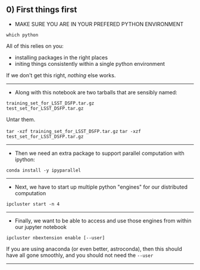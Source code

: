 ## 0) First things first

* MAKE SURE YOU ARE IN YOUR PREFERED PYTHON ENVIRONMENT 

`which python`

  All of this relies on you:  
  - installing packages in the right places  
  - initing things consistently within a single python environment  

If we don't get this right, _nothing_ else works.

---

* Along with this notebook are two tarballs that are sensibly named:  

`training_set_for_LSST_DSFP.tar.gz`  
`test_set_for_LSST_DSFP.tar.gz`  

Untar them.  

`tar -xzf training_set_for_LSST_DSFP.tar.gz`
`tar -xzf test_set_for_LSST_DSFP.tar.gz`

---

* Then we need an extra package to support parallel computation with ipython:

`conda install -y ipyparallel`

---

* Next, we have to start up multiple python "engines" for our distributed computation

`ipcluster start -n 4`

---

* Finally, we want to be able to access and use those engines from within our jupyter notebook

`ipcluster nbextension enable [--user]`

If you are using anaconda (or even better, astroconda), then this should have
all gone smoothly, and you should not need the `--user`

---
